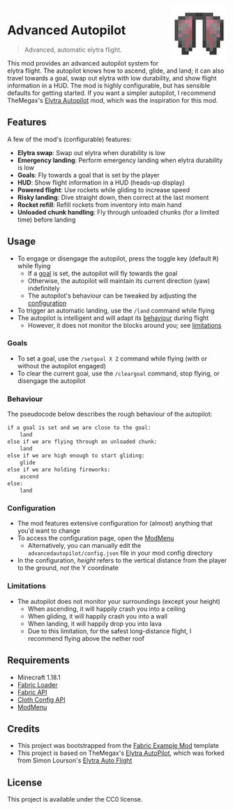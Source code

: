 <img align="right" src="src/main/resources/assets/advancedautopilot/icon_transparent.png">

# Advanced Autopilot

> Advanced, automatic elytra flight.

This mod provides an advanced autopilot system for elytra flight. The autopilot knows how to ascend, glide, and land; it can also travel towards a goal, swap out elytra with low durability, and show flight information in a HUD. The mod is highly configurable, but has sensible defaults for getting started. If you want a simpler autopilot, I recommend TheMegax's [Elytra Autopilot](https://github.com/TheMegax/fabric-elytra-autopilot) mod, which was the inspiration for this mod.

## Features

A few of the mod's (configurable) features:
- **Elytra swap**: Swap out elytra when durability is low
- **Emergency landing**: Perform emergency landing when elytra durability is low
- **Goals**: Fly towards a goal that is set by the player
- **HUD**: Show flight information in a HUD (heads-up display)
- **Powered flight**: Use rockets while gliding to increase speed
- **Risky landing**: Dive straight down, then correct at the last moment
- **Rocket refill**: Refill rockets from inventory into main hand
- **Unloaded chunk handling**: Fly through unloaded chunks (for a limited time) before landing

## Usage

- To engage or disengage the autopilot, press the toggle key (default <kbd>R</kbd>) while flying
  - If a [goal](#goals) is set, the autopilot will fly towards the goal
  - Otherwise, the autopilot will maintain its current direction (yaw) indefinitely
  - The autopilot's behaviour can be tweaked by adjusting the [configuration](#configuration)
- To trigger an automatic landing, use the `/land` command while flying
- The autopilot is intelligent and will adapt its [behaviour](#behaviour) during flight
    - However, it does not monitor the blocks around you; see [limitations](#limitations)

### Goals

- To set a goal, use the `/setgoal X Z` command while flying (with or without the autopilot engaged)
- To clear the current goal, use the `/cleargoal` command, stop flying, or disengage the autopilot

### Behaviour

The pseudocode below describes the rough behaviour of the autopilot:

```
if a goal is set and we are close to the goal:
    land
else if we are flying through an unloaded chunk:
    land
else if we are high enough to start gliding:
    glide
else if we are holding fireworks:
    ascend
else:
    land
```

### Configuration

- The mod features extensive configuration for (almost) anything that you'd want to change
- To access the configuration page, open the [ModMenu](https://www.curseforge.com/minecraft/mc-mods/modmenu)
  - Alternatively, you can manually edit the `advancedautopilot/config.json` file in your mod config directory
- In the configuration, _height_ refers to the vertical distance from the player to the ground, _not_ the Y coordinate

### Limitations

- The autopilot does not monitor your surroundings (except your height)
    - When ascending, it will happily crash you into a ceiling
    - When gliding, it will happily crash you into a wall
    - When landing, it will happily drop you into lava
    - Due to this limitation, for the safest long-distance flight, I recommend flying above the nether roof

## Requirements

- Minecraft 1.18.1
- [Fabric Loader](https://fabricmc.net/use/installer)
- [Fabric API](https://www.curseforge.com/minecraft/mc-mods/fabric-api)
- [Cloth Config API](https://www.curseforge.com/minecraft/mc-mods/cloth-config)
- [ModMenu](https://www.curseforge.com/minecraft/mc-mods/modmenu)

## Credits

- This project was bootstrapped from the [Fabric Example Mod](https://github.com/FabricMC/fabric-example-mod) template
- This project is based on TheMegax's [Elytra AutoPilot](https://github.com/TheMegax/fabric-elytra-autopilot), which was forked from Simon Lourson's [Elytra Auto Flight](https://github.com/simonlourson/fabric-elytra-auto-flight)

## License

This project is available under the CC0 license.
